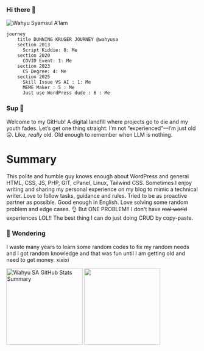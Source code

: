 ### Hi there 👋

![Wahyu Syamsul A'lam](https://komarev.com/ghpvc/?username=wahyusa "Wahyu Syamsul A'lam")


```mermaid
journey
    title DUNNING KRUGER JOURNEY @wahyusa
    section 2013
      Script Kiddie: 8: Me
    section 2020
      COVID Event: 1: Me
    section 2023
      CS Degree: 4: Me
    section 2025
      Skill Issue VS AI : 1: Me
      MEME Maker : 5 : Me
      Just use WordPress dude : 6 : Me
```

### Sup 👋 

Welcome to my GitHub! A digital landfill where projects go to die and my youth fades. Let’s get one thing straight: I’m not “experienced”—I’m just old 😜. Like, *really* old. Old enough to remember when LLM is nothing. 

# Summary
This polite and humble guy knows enough about WordPress and general HTML, CSS, JS, PHP, GIT, cPanel, Linux, Tailwind CSS.
Sometimes I enjoy writing and sharing my personal experience on my blog to mimic a technical writer.
Love to follow tasks, guidance and rules. Tried to be as proactive partner as possible. Good enough in English. Love solving some random problem and edge cases. 👌
But ONE PROBLEM!! I don't have ~~real world~~ experiences LOL!! The best thing I can do just doing CRUD by copy-paste.

### 🤷 Wondering
I waste many years to learn some random codes to fix my random needs and I got random knowledge and that was fun until I am getting old and need to get money. xixixi

<section>
<img height="200" align="center" src="https://github-profile-summary-cards.vercel.app/api/cards/profile-details?username=wahyusa" alt="Wahyu SA GitHub Stats Summary">
<img height="200" align="center" src="https://github-readme-stats.vercel.app/api/top-langs/?username=wahyusa&size_weight=0.5&count_weight=0.5&layout=compact&hide=astro,vue,html,svelte" />
<!-- <img height="200" align="center" width="49%" src="https://github-readme-streak-stats.herokuapp.com?user=wahyusa" alt="Wahyu SA Commit Streak"> -->
<!-- <img height="200" width="49%" align="center" src="https://github-readme-stats.vercel.app/api?username=wahyusa&show_icons=true" /> -->
<!-- <img height="200" align="center" src="https://wakatime.com/share/@wahyusa/6b00e2e6-6bb9-4a8d-a455-8d8325d2e4f9.svg" alt="Wahyu SA Programming Languages Over Years Activity"> -->
</section>
<!--
**wahyusa/wahyusa** is a ✨ _special_ ✨ repository because its `README.md` (this file) appears on your GitHub profile.

Here are some ideas to get you started:

- 🔭 I’m currently working on ...
- 🌱 I’m currently learning ...
- 👯 I’m looking to collaborate on ...
- 🤔 I’m looking for help with ...
- 💬 Ask me about ...
- 📫 How to reach me: ...
- 😄 Pronouns: ...
- ⚡ Fun fact: ...
-->
